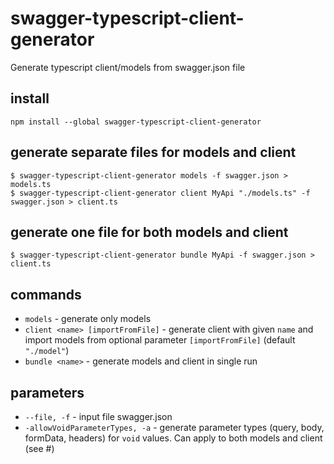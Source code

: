 # swagger-typescript-client-generator

Generate typescript client/models from swagger.json file

## install 
```
npm install --global swagger-typescript-client-generator
```

## generate separate files for models and client 
``` 
$ swagger-typescript-client-generator models -f swagger.json > models.ts
$ swagger-typescript-client-generator client MyApi "./models.ts" -f swagger.json > client.ts 
```

## generate one file for both models and client
``` 
$ swagger-typescript-client-generator bundle MyApi -f swagger.json > client.ts
```

## commands
- `models` - generate only models
- `client <name> [importFromFile]` - generate client with given `name` and import models from optional parameter `[importFromFile]` (default `"./model"`)
- `bundle <name>` - generate models and client in single run

## parameters
- `--file, -f` - input file swagger.json
- `-allowVoidParameterTypes, -a` - generate parameter types (query, body, formData, headers) for `void` values. 
Can apply to both models and client  (see #)
